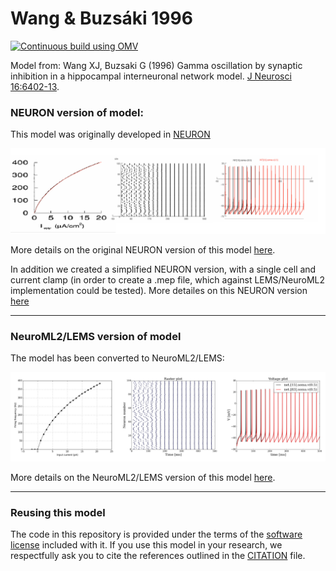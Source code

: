 # Wang & Buzsáki 1996

[![Continuous build using OMV](https://github.com/OpenSourceBrain/WangBuzsaki1996/actions/workflows/omv-ci.yml/badge.svg)](https://github.com/OpenSourceBrain/WangBuzsaki1996/actions/workflows/omv-ci.yml)

Model from: Wang XJ, Buzsaki G (1996) Gamma oscillation by synaptic inhibition in a hippocampal interneuronal network model. [J Neurosci 16:6402-13](http://www.jneurosci.org/content/16/20/6402.full). 

### NEURON version of model:

This model was originally developed in [NEURON](https://www.neuron.yale.edu/neuron/)

![](https://raw.githubusercontent.com/OpenSourceBrain/WangBuzsaki1996/master/ModelDB_NEURON/WangBuzsaki96_original.png)

More details on the original NEURON version of this model [here](https://github.com/OpenSourceBrain/WangBuzsaki1996/tree/master/ModelDB_NEURON).

In addition we created a simplified NEURON version, with a single cell and current clamp (in order to create a .mep file, which against LEMS/NeuroML2 implementation could be tested). More detailes on this NEURON version [here](https://github.com/OpenSourceBrain/WangBuzsaki1996/tree/master/NEURON)

-------------------------------------------------------------------------------------------------------------------------------

### NeuroML2/LEMS version of model

The model has been converted to NeuroML2/LEMS:

![](https://raw.githubusercontent.com/OpenSourceBrain/WangBuzsaki1996/master/NeuroML2/LEMS_ComponentType/WangBuzsaki96_neuroml2.png)

More details on the NeuroML2/LEMS version of this model [here](https://github.com/OpenSourceBrain/WangBuzsaki1996/tree/master/NeuroML2/LEMS_ComponentType).

-------------------------------------------------------------------------------------------------------------------------------

### Reusing this model

The code in this repository is provided under the terms of the [software license](LICENSE) included with it. If you use this model in your research, we respectfully ask you to cite the references outlined in the [CITATION](CITATION.md) file.

